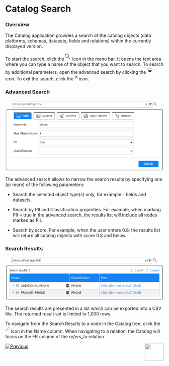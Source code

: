 <web>

# Catalog Search

### Overview

The Catalog application provides a search of the catalog objects (data platforms, schemas, datasets, fields and relations) within the currently displayed version. 

To start the search, click the![](images/search.png) icon in the menu bar. It opens the text area where you can type a name of the object that you want to search. To search by additional parameters, open the advanced search by clicking the![](images/advanced.png) icon. To exit the search, click the![](images/close.png)icon.

### Advanced Search

<img src="images/advanced_search.png" style="zoom:75%;" />

The advanced search allows to narrow the search results by specifying one (or more) of the following parameters:

* Search the selected object type(s) only, for example - fields and datasets. 

* Search by PII and Classification properties. For example, when marking PII = true in the advanced search, the results list will include all nodes marked as PII.

* Search by score. For example, when the user enters 0.8,  the results list will return all catalog objects with score 0.8 and below.

### Search Results

<img src="images/search_results.png" style="zoom:75%;" />

The search results are presented in a list which can be exported into a CSV file. The returned result set is limited to 1,000 rows. 

To navigate from the Search Results to a node in the Catalog tree, click the![](images/link.png)icon in the Name column. When navigating to a relation, the Catalog will focus on the FK column of the *refers_to* relation.





[![Previous](/articles/images/Previous.png)](07_manual_overrides.md)[<img align="right" width="60" height="54" src="/articles/images/Next.png">](09_build_artifacts.md) 

</web>
